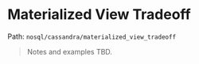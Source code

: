 # Materialized View Tradeoff

Path: `nosql/cassandra/materialized_view_tradeoff`

> Notes and examples TBD.
